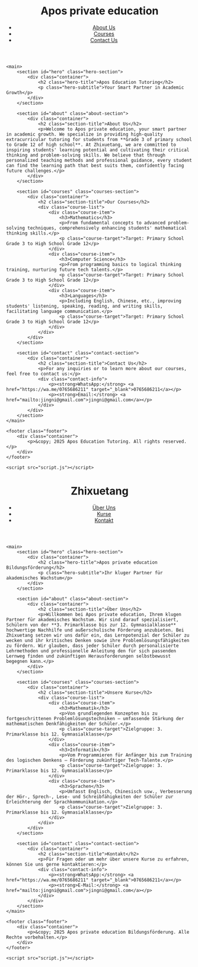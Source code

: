 <!DOCTYPE html>
<html lang="en">
<head>
    <meta charset="UTF-8">
    <meta name="viewport" content="width=device-width, initial-scale=1.0">
    <title>Apos Education Tutoring Institution</title>
    <link rel="stylesheet" href="style-en.css">
    <link rel="preconnect" href="https://fonts.googleapis.com">
    <link rel="preconnect" href="https://fonts.gstatic.com" crossorigin>
    <link href="https://fonts.googleapis.com/css2?family=Noto+Sans+SC:wght@300;400;700&family=Open+Sans:wght@300;400;700&display=swap" rel="stylesheet">
</head>
<body>
    <header class="header">
        <div class="container">
            <h1 class="logo">Apos private education</h1>
            <nav class="navbar">
                <ul>
                    <li><a href="#about">About Us</a></li>
                    <li><a href="#courses">Courses</a></li>
                    <li><a href="#contact">Contact Us</a></li>
                </ul>
            </nav>
        </div>
    </header>

    <main>
        <section id="hero" class="hero-section">
            <div class="container">
                <h2 class="hero-title">Apos Education Tutoring</h2>
                <p class="hero-subtitle">Your Smart Partner in Academic Growth</p>
            </div>
        </section>

        <section id="about" class="about-section">
            <div class="container">
                <h2 class="section-title">About Us</h2>
                <p>Welcome to Apos private education, your smart partner in academic growth. We specialize in providing high-quality extracurricular tutoring for students from **Grade 3 of primary school to Grade 12 of high school**. At Zhixuetang, we are committed to inspiring students' learning potential and cultivating their critical thinking and problem-solving skills. We believe that through personalized teaching methods and professional guidance, every student can find the learning path that best suits them, confidently facing future challenges.</p>
            </div>
        </section>

        <section id="courses" class="courses-section">
            <div class="container">
                <h2 class="section-title">Our Courses</h2>
                <div class="course-list">
                    <div class="course-item">
                        <h3>Mathematics</h3>
                        <p>From fundamental concepts to advanced problem-solving techniques, comprehensively enhancing students' mathematical thinking skills.</p>
                        <p class="course-target">Target: Primary School Grade 3 to High School Grade 12</p>
                    </div>
                    <div class="course-item">
                        <h3>Computer Science</h3>
                        <p>From programming basics to logical thinking training, nurturing future tech talents.</p>
                        <p class="course-target">Target: Primary School Grade 3 to High School Grade 12</p>
                    </div>
                    <div class="course-item">
                        <h3>Languages</h3>
                        <p>Including English, Chinese, etc., improving students' listening, speaking, reading, and writing skills, facilitating language communication.</p>
                        <p class="course-target">Target: Primary School Grade 3 to High School Grade 12</p>
                    </div>
                </div>
            </div>
        </section>

        <section id="contact" class="contact-section">
            <div class="container">
                <h2 class="section-title">Contact Us</h2>
                <p>For any inquiries or to learn more about our courses, feel free to contact us:</p>
                <div class="contact-info">
                    <p><strong>WhatsApp:</strong> <a href="https://wa.me/0765686211" target="_blank">0765686211</a></p>
                    <p><strong>Email:</strong> <a href="mailto:jingni@gmail.com">jingni@gmail.com</a></p>
                </div>
            </div>
        </section>
    </main>

    <footer class="footer">
        <div class="container">
            <p>&copy; 2025 Apos Education Tutoring. All rights reserved.</p>
        </div>
    </footer>

    <script src="script.js"></script>
</body>
</html>

<!DOCTYPE html>
<html lang="de">
<head>
    <meta charset="UTF-8">
    <meta name="viewport" content="width=device-width, initial-scale=1.0">
    <title>Apos private education Bildungsförderung</title>
    <link rel="stylesheet" href="style-de.css">
    <link rel="preconnect" href="https://fonts.googleapis.com">
    <link rel="preconnect" href="https://fonts.gstatic.com" crossorigin>
    <link href="https://fonts.googleapis.com/css2?family=Noto+Sans+SC:wght@300;400;700&family=Open+Sans:wght@300;400;700&display=swap" rel="stylesheet">
</head>
<body>
    <header class="header">
        <div class="container">
            <h1 class="logo">Zhixuetang</h1>
            <nav class="navbar">
                <ul>
                    <li><a href="#about">Über Uns</a></li>
                    <li><a href="#courses">Kurse</a></li>
                    <li><a href="#contact">Kontakt</a></li>
                </ul>
            </nav>
        </div>
    </header>

    <main>
        <section id="hero" class="hero-section">
            <div class="container">
                <h2 class="hero-title">Apos private education Bildungsförderung</h2>
                <p class="hero-subtitle">Ihr kluger Partner für akademisches Wachstum</p>
            </div>
        </section>

        <section id="about" class="about-section">
            <div class="container">
                <h2 class="section-title">Über Uns</h2>
                <p>Willkommen bei Apos private education, Ihrem klugen Partner für akademisches Wachstum. Wir sind darauf spezialisiert, Schülern von der **3. Primarklasse bis zur 12. Gymnasialklasse** hochwertige Nachhilfe und außerschulische Förderung anzubieten. Bei Zhixuetang setzen wir uns dafür ein, das Lernpotenzial der Schüler zu wecken und ihr kritisches Denken sowie ihre Problemlösungsfähigkeiten zu fördern. Wir glauben, dass jeder Schüler durch personalisierte Lehrmethoden und professionelle Anleitung den für sich passenden Lernweg finden und zukünftigen Herausforderungen selbstbewusst begegnen kann.</p>
            </div>
        </section>

        <section id="courses" class="courses-section">
            <div class="container">
                <h2 class="section-title">Unsere Kurse</h2>
                <div class="course-list">
                    <div class="course-item">
                        <h3>Mathematik</h3>
                        <p>Von grundlegenden Konzepten bis zu fortgeschrittenen Problemlösungstechniken – umfassende Stärkung der mathematischen Denkfähigkeiten der Schüler.</p>
                        <p class="course-target">Zielgruppe: 3. Primarklasse bis 12. Gymnasialklasse</p>
                    </div>
                    <div class="course-item">
                        <h3>Informatik</h3>
                        <p>Vom Programmieren für Anfänger bis zum Training des logischen Denkens – Förderung zukünftiger Tech-Talente.</p>
                        <p class="course-target">Zielgruppe: 3. Primarklasse bis 12. Gymnasialklasse</p>
                    </div>
                    <div class="course-item">
                        <h3>Sprachen</h3>
                        <p>Umfasst Englisch, Chinesisch usw., Verbesserung der Hör-, Sprech-, Lese- und Schreibfähigkeiten der Schüler zur Erleichterung der Sprachkommunikation.</p>
                        <p class="course-target">Zielgruppe: 3. Primarklasse bis 12. Gymnasialklasse</p>
                    </div>
                </div>
            </div>
        </section>

        <section id="contact" class="contact-section">
            <div class="container">
                <h2 class="section-title">Kontakt</h2>
                <p>Für Fragen oder um mehr über unsere Kurse zu erfahren, können Sie uns gerne kontaktieren:</p>
                <div class="contact-info">
                    <p><strong>WhatsApp:</strong> <a href="https://wa.me/0765686211" target="_blank">0765686211</a></p>
                    <p><strong>E-Mail:</strong> <a href="mailto:jingni@gmail.com">jingni@gmail.com</a></p>
                </div>
            </div>
        </section>
    </main>

    <footer class="footer">
        <div class="container">
            <p>&copy; 2025 Apos private education Bildungsförderung. Alle Rechte vorbehalten.</p>
        </div>
    </footer>

    <script src="script.js"></script>
</body>
</html>
